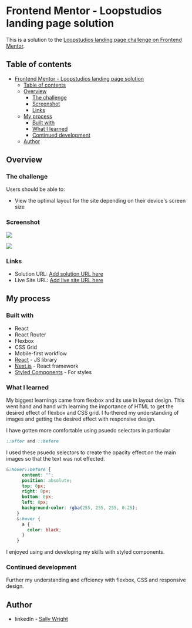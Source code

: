 # Frontend Mentor - Loopstudios landing page solution

This is a solution to the [Loopstudios landing page challenge on Frontend Mentor](https://www.frontendmentor.io/challenges/loopstudios-landing-page-N88J5Onjw). 

## Table of contents

- [Frontend Mentor - Loopstudios landing page solution](#frontend-mentor---loopstudios-landing-page-solution)
  - [Table of contents](#table-of-contents)
  - [Overview](#overview)
    - [The challenge](#the-challenge)
    - [Screenshot](#screenshot)
    - [Links](#links)
  - [My process](#my-process)
    - [Built with](#built-with)
    - [What I learned](#what-i-learned)
    - [Continued development](#continued-development)
  - [Author](#author)
  


## Overview

### The challenge

Users should be able to:

- View the optimal layout for the site depending on their device's screen size


### Screenshot

![](loopstudios-app/src/images/my-designs/desktopMyDesign.png)

![](loopstudios-app/src/images/my-designs/mobileMyDesign.png)


### Links

- Solution URL: [Add solution URL here](https://your-solution-url.com)
- Live Site URL: [Add live site URL here](https://your-live-site-url.com)

## My process

### Built with

- React
- React Router
- Flexbox
- CSS Grid
- Mobile-first workflow
- [React](https://reactjs.org/) - JS library
- [Next.js](https://nextjs.org/) - React framework
- [Styled Components](https://styled-components.com/) - For styles



### What I learned

My biggest learnings came from flexbox and its use in layout design.  This went hand and hand with learning the importance of HTML to get the desired effect of flexbox and CSS grid.  I furthered my understanding of images and getting the desired effect with responsive design.

I have gotten more comfortable using psuedo selectors in particular 
```css 
::after and ::before
```

I used these psuedo selectors to create the opacity effect on the main images so that the text was not effected.
```css
&:hover::before {
      content: "";
      position: absolute;
      top: 0px;
      right: 0px;
      bottom: 0px;
      left: 0px;
      background-color: rgba(255, 255, 255, 0.25);
    }
    &:hover {
      a {
        color: black;
      }
    }
```

I enjoyed using and developing my skills with styled components.


### Continued development

Further my understanding and effciency with flexbox, CSS and responsive design.


## Author

- linkedIn - [Sally Wright](https://www.linkedin.com/in/sally-wright-411b541a0/)



